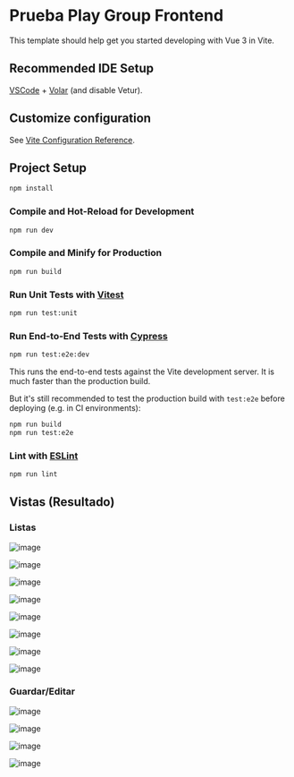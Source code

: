 # Prueba Play Group Frontend


This template should help get you started developing with Vue 3 in Vite.

## Recommended IDE Setup

[VSCode](https://code.visualstudio.com/) + [Volar](https://marketplace.visualstudio.com/items?itemName=Vue.volar) (and disable Vetur).

## Customize configuration

See [Vite Configuration Reference](https://vite.dev/config/).

## Project Setup

```sh
npm install
```

### Compile and Hot-Reload for Development

```sh
npm run dev
```

### Compile and Minify for Production

```sh
npm run build
```

### Run Unit Tests with [Vitest](https://vitest.dev/)

```sh
npm run test:unit
```

### Run End-to-End Tests with [Cypress](https://www.cypress.io/)

```sh
npm run test:e2e:dev
```

This runs the end-to-end tests against the Vite development server.
It is much faster than the production build.

But it's still recommended to test the production build with `test:e2e` before deploying (e.g. in CI environments):

```sh
npm run build
npm run test:e2e
```

### Lint with [ESLint](https://eslint.org/)

```sh
npm run lint
```

## Vistas (Resultado)
### Listas
![image](https://github.com/user-attachments/assets/c11f4372-ba50-477e-a2b3-080367280d50)

![image](https://github.com/user-attachments/assets/be520c1d-d48e-4127-a483-49c6542e51d7)

![image](https://github.com/user-attachments/assets/31beff39-1790-410f-8f37-926d88a1352f)

![image](https://github.com/user-attachments/assets/a135c766-bfbd-47f3-b4c6-baf24d9ce571)

![image](https://github.com/user-attachments/assets/d7f4e5ae-5f9e-4793-8e8b-6d7e0e111888)

![image](https://github.com/user-attachments/assets/b29ad7bc-7314-45d8-9962-2118fa597b8f)

![image](https://github.com/user-attachments/assets/b45046ed-e092-437f-a1cb-42993394146e)

![image](https://github.com/user-attachments/assets/a8997f32-01ef-4539-8bb4-cf5a45d1c094)

### Guardar/Editar
![image](https://github.com/user-attachments/assets/5face09b-3496-4bf7-97d0-b7ec2fd4e850)

![image](https://github.com/user-attachments/assets/bcc9c64a-ac30-4a8e-98f3-db29948288d8)

![image](https://github.com/user-attachments/assets/752cefe7-3b22-493b-b07b-256b19ea8cdb)

![image](https://github.com/user-attachments/assets/e323da04-8546-4f29-a5d6-1b2ca1c538f9)
